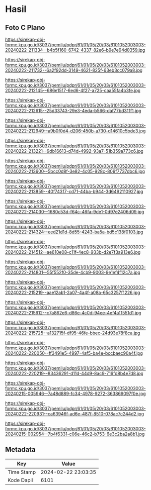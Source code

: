 # Hasil

## Foto C Plano

https://sirekap-obj-formc.kpu.go.id/3037/pemilu/pdpr/61/01/05/20/03/6101052003003-20240222-211334--b4b5f160-6742-4337-82e6-b9e7e94d0359.jpg

https://sirekap-obj-formc.kpu.go.id/3037/pemilu/pdpr/61/01/05/20/03/6101052003003-20240222-211732--6a2f92dd-3149-4621-825f-63eb3cc079a8.jpg

https://sirekap-obj-formc.kpu.go.id/3037/pemilu/pdpr/61/01/05/20/03/6101052003003-20240222-212145--686e1517-6ed6-4f27-a725-caa55fa4b3fe.jpg

https://sirekap-obj-formc.kpu.go.id/3037/pemilu/pdpr/61/01/05/20/03/6101052003003-20240222-212615--25d33743-29e3-4eda-b566-daf77bd311f1.jpg

https://sirekap-obj-formc.kpu.go.id/3037/pemilu/pdpr/61/01/05/20/03/6101052003003-20240222-212949--a9b0f0d4-d206-450b-a730-d14610c5bde3.jpg

https://sirekap-obj-formc.kpu.go.id/3037/pemilu/pdpr/61/01/05/20/03/6101052003003-20240222-213221--9db16613-d74d-4992-93a7-51b359a773c6.jpg

https://sirekap-obj-formc.kpu.go.id/3037/pemilu/pdpr/61/01/05/20/03/6101052003003-20240222-213600--5bcc0d8f-3e82-4c05-928c-809f7737dbc6.jpg

https://sirekap-obj-formc.kpu.go.id/3037/pemilu/pdpr/61/01/05/20/03/6101052003003-20240222-213859--40f74317-cd71-44ba-b944-3d6492110927.jpg

https://sirekap-obj-formc.kpu.go.id/3037/pemilu/pdpr/61/01/05/20/03/6101052003003-20240222-214030--1680c53d-f64c-46fa-9de1-0d97e2406d09.jpg

https://sirekap-obj-formc.kpu.go.id/3037/pemilu/pdpr/61/01/05/20/03/6101052003003-20240222-214324--eed21d1d-8d55-4243-ba5a-bd5c138f0103.jpg

https://sirekap-obj-formc.kpu.go.id/3037/pemilu/pdpr/61/01/05/20/03/6101052003003-20240222-214512--ae610e08-c11f-4ec8-933b-d2e7f3a913e6.jpg

https://sirekap-obj-formc.kpu.go.id/3037/pemilu/pdpr/61/01/05/20/03/6101052003003-20240222-214801--55f552f0-35de-4cb9-9003-9e1ef4f12c7a.jpg

https://sirekap-obj-formc.kpu.go.id/3037/pemilu/pdpr/61/01/05/20/03/6101052003003-20240222-215219--aae12ab1-2a07-4a4f-a08a-65c3257f1226.jpg

https://sirekap-obj-formc.kpu.go.id/3037/pemilu/pdpr/61/01/05/20/03/6101052003003-20240222-215612--c7a862e6-d86e-4c0d-94ee-4ef4a11551d1.jpg

https://sirekap-obj-formc.kpu.go.id/3037/pemilu/pdpr/61/01/05/20/03/6101052003003-20240222-215725--a132715f-df95-46fe-bbec-24d93e78f8ca.jpg

https://sirekap-obj-formc.kpu.go.id/3037/pemilu/pdpr/61/01/05/20/03/6101052003003-20240222-220050--ff3491e5-4997-4af5-ba4e-bccbaec90a4f.jpg

https://sirekap-obj-formc.kpu.go.id/3037/pemilu/pdpr/61/01/05/20/03/6101052003003-20240222-220219--83436291-d11d-44d9-8ac9-716fd8b4e7d8.jpg

https://sirekap-obj-formc.kpu.go.id/3037/pemilu/pdpr/61/01/05/20/03/6101052003003-20240215-005946--7a48d889-fc34-4978-9272-363869097f0e.jpg

https://sirekap-obj-formc.kpu.go.id/3037/pemilu/pdpr/61/01/05/20/03/6101052003003-20240222-220931--ca63946f-ad6e-487f-8510-078ac7c244d2.jpg

https://sirekap-obj-formc.kpu.go.id/3037/pemilu/pdpr/61/01/05/20/03/6101052003003-20240215-002954--7b4f6331-c06e-46c2-b753-6e3c2ba2a8b1.jpg


## Metadata

| Key        | Value               |
| ---------- | ------------------- |
| Time Stamp | 2024-02-22 23:03:35 |
| Kode Dapil | 6101                |



